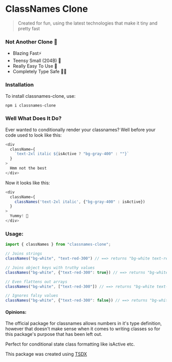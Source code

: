 # ClassNames Clone
> Created for fun, using the latest technologies that make it tiny and pretty fast
### Not Another Clone 🥱

- Blazing Fast⚡
- Teensy Small (204B) 🤏
- Really Easy To Use 👶
- Completely Type Safe 👷‍♀️

### Installation
To install classnames-clone, use:

```bash
npm i classnames-clone
```
### Well What Does It Do?
Ever wanted to conditionally render your classnames? Well before your code used to look like this:
```js
<div
  className={
    `text-2xl italic ${isActive ? "bg-gray-400" : ""}`
  }
>
  Hmm not the best
</div>
```

Now it looks like this:
```js
<div
  className={
    classNames('text-2xl italic', {"bg-gray-400" : isActive})
  }
>
  Yummy! 🥞
</div>
```

### Usage:
```js
import { classNames } from "classnames-clone";

// Joins strings
classNames("bg-white", "text-red-300") // ==> returns "bg-white text-red-300"

// Joins object keys with truthy values
classNames("bg-white", {"text-red-300": true}) // ==> returns "bg-white text-red-300"

// Even flattens out arrays
classNames("bg-white", ["text-red-300"]) // ==> returns "bg-white text-red-300"

// Ignores falsy values
classNames("bg-white", {"text-red-300": false}) // ==> returns "bg-white"
```

#### Opinions: 
The official package for classnames allows numbers in it's type definition, however that doesn't make sense when it comes to writing classes so for this package's purpose that has been left out.

Perfect for conditional state class formatting like isActive etc.

This package was created using [TSDX](https://tsdx.io/) 
